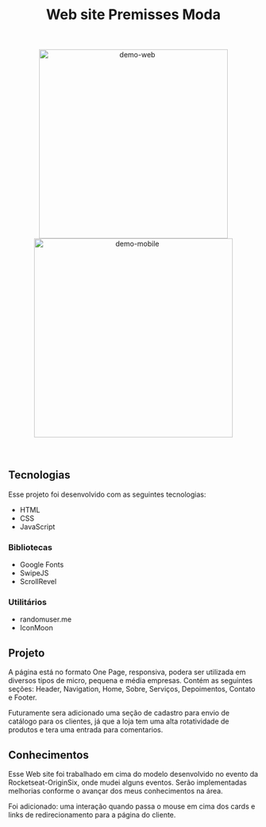 <h1 align="center"> Web site Premisses Moda </h1>

<br>
<br>

<div align="center" >
<img src="./assets/Gif/web.gif" alt="demo-web" height="380">
<img src="./assets/Gif/mobile.gif" alt="demo-mobile" height="400">
</div>

<br>
<br>

## Tecnologias

Esse projeto foi desenvolvido com as seguintes tecnologias:

- HTML
- CSS
- JavaScript

### Bibliotecas

- Google Fonts
- SwipeJS
- ScrollRevel

### Utilitários

- randomuser.me
- IconMoon

## Projeto

A página está no formato One Page, responsiva, podera ser utilizada em diversos tipos de micro, pequena e média empresas. Contém as seguintes seções: Header, Navigation, Home, Sobre, Serviços, Depoimentos, Contato e Footer.

Futuramente sera adicionado uma seção de cadastro para envio de catálogo para os clientes, já que a loja tem uma alta rotatividade de produtos e tera uma entrada para comentarios.

## Conhecimentos

Esse Web site foi trabalhado em cima do modelo desenvolvido no evento da Rocketseat-OriginSix, onde mudei alguns eventos. Serão implementadas melhorias conforme o avançar dos meus conhecimentos na área.

Foi adicionado: uma interação quando passa o mouse em cima dos cards e links de redirecionamento para a página do cliente.
